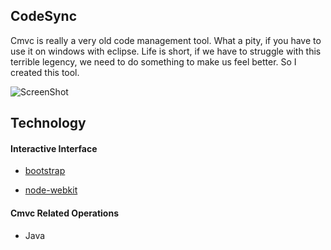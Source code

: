 ## CodeSync

Cmvc is really a very old code management tool. What a pity, if you have to use it on windows with eclipse. Life is short, if we have to struggle with this terrible legency, we need to do something to make us feel better. So I created this tool.

![ScreenShot](https://raw.github.com/lnx/codesync/master/demo/demo.png)

## Technology

####  Interactive Interface

* [bootstrap](http://getbootstrap.com/)

* [node-webkit](https://github.com/rogerwang/node-webkit)

####    Cmvc Related Operations

* Java
